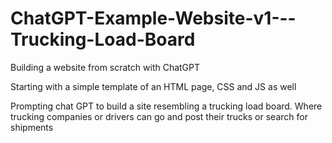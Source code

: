 # ChatGPT-Example-Website-v1---Trucking-Load-Board

Building a website from scratch with ChatGPT

Starting with a simple template of an HTML page, CSS and JS as well

Prompting chat GPT to build a site resembling a trucking load board. Where trucking companies or drivers can go and post their trucks or search for shipments
